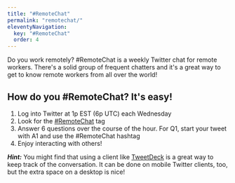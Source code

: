 ```yaml
---
title: "#RemoteChat"
permalink: "remotechat/"
eleventyNavigation:
  key: "#RemoteChat"
  order: 4
---
```


Do you work remotely? #RemoteChat is a weekly Twitter chat for remote workers. There's a solid group of frequent chatters and it's a great way to get to know remote workers from all over the world!

## How do you #RemoteChat? It's easy!

1. Log into Twitter at 1p EST (6p UTC) each Wednesday
2. Look for the [#RemoteChat](https://twitter.com/search?q=%23RemoteChat) tag
3. Answer 6 questions over the course of the hour. For Q1, start your tweet with A1 and use the #RemoteChat hashtag
4. Enjoy interacting with others!

_**Hint:**_ You might find that using a client like [TweetDeck](https://tweetdeck.twitter.com/) is a great way to keep track of the conversation. It can be done on mobile Twitter clients, too, but the extra space on a desktop is nice!
